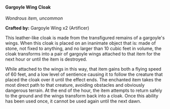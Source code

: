 #### Gargoyle Wing Cloak
_Wondrous item, uncommon_

**Crafted by:** Gargoyle Wing x2 (Artificer)

This leather-like cloak is made from the transfigured remains of a gargoyle's wings. When this cloak is placed on an inanimate object that is: made of stone, not fixed to anything, and no larger than 10 cubic feet in volume, the cloak transforms into a pair of gargoyle wings attached to that item for the next hour or until the item is destroyed.

While attached to the wings in this way, that item gains both a flying speed of 60 feet, and a low level of sentience causing it to follow the creature that placed the cloak over it until the effect ends. The enchanted item takes the most direct path to that creature, avoiding obstacles and obviously dangerous terrain. At the end of the hour, the item attempts to return safely to the ground and the wings transform back into a cloak. Once this ability has been used once, it cannot be used again until the next dawn.